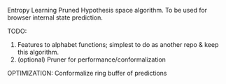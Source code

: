 Entropy Learning Pruned Hypothesis space algorithm. To be used for browser internal state prediction.

TODO: 
1) Features to alphabet functions; simplest to do as another repo & keep this algorithm.
2) (optional) Pruner for performance/conformalization

OPTIMIZATION: Conformalize ring buffer of predictions
